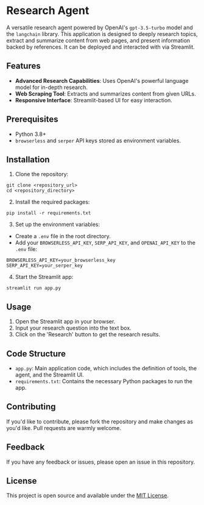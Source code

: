 # Research Agent

A versatile research agent powered by OpenAI's `gpt-3.5-turbo` model and the `langchain` library. This application is designed to deeply research topics, extract and summarize content from web pages, and present information backed by references. It can be deployed and interacted with via Streamlit.

## Features

- **Advanced Research Capabilities**: Uses OpenAI's powerful language model for in-depth research.
- **Web Scraping Tool**: Extracts and summarizes content from given URLs.
- **Responsive Interface**: Streamlit-based UI for easy interaction.

## Prerequisites

- Python 3.8+
- `browserless` and `serper` API keys stored as environment variables.

## Installation

1. Clone the repository:

```
git clone <repository_url>
cd <repository_directory>
```

2. Install the required packages:

```
pip install -r requirements.txt
```

3. Set up the environment variables:

- Create a `.env` file in the root directory.
- Add your `BROWSERLESS_API_KEY`, `SERP_API_KEY`, and `OPENAI_API_KEY` to the `.env` file:

```
BROWSERLESS_API_KEY=your_browserless_key
SERP_API_KEY=your_serper_key
```

4. Start the Streamlit app:

```
streamlit run app.py
```

## Usage

1. Open the Streamlit app in your browser.
2. Input your research question into the text box.
3. Click on the 'Research' button to get the research results.

## Code Structure

- `app.py`: Main application code, which includes the definition of tools, the agent, and the Streamlit UI.
- `requirements.txt`: Contains the necessary Python packages to run the app.

## Contributing

If you'd like to contribute, please fork the repository and make changes as you'd like. Pull requests are warmly welcome.

## Feedback

If you have any feedback or issues, please open an issue in this repository.

## License

This project is open source and available under the [MIT License](LICENSE).
